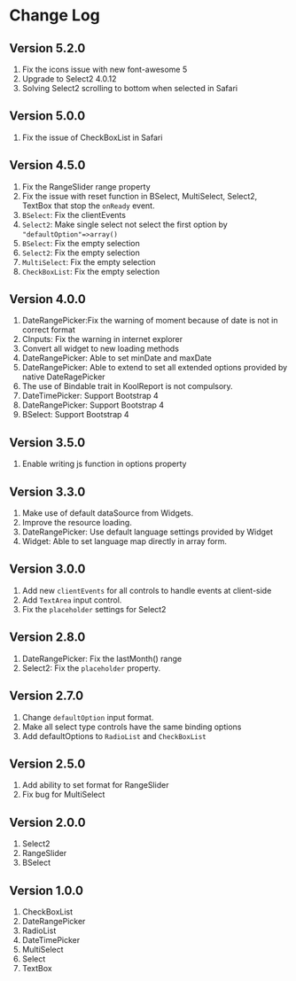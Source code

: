 # Change Log

## Version 5.2.0

1. Fix the icons issue with new font-awesome 5
2. Upgrade to Select2 4.0.12
3. Solving Select2 scrolling to bottom when selected in Safari 

## Version 5.0.0

1. Fix the issue of CheckBoxList in Safari

## Version 4.5.0

1. Fix the RangeSlider range property
2. Fix the issue with reset function in BSelect, MultiSelect, Select2, TextBox that stop the `onReady` event.
3. `BSelect`: Fix the clientEvents
4. `Select2`: Make single select not select the first option by `"defaultOption"=>array()`
5. `BSelect`: Fix the empty selection
6. `Select2`: Fix the empty selection
7. `MultiSelect`: Fix the empty selection
8. `CheckBoxList`: Fix the empty selection


## Version 4.0.0

1. DateRangePicker:Fix the warning of moment because of date is not in correct format
2. CInputs: Fix the warning in internet explorer
3. Convert all widget to new loading methods
4. DateRangePicker: Able to set minDate and maxDate
5. DateRangePicker: Able to extend to set all extended options provided by native DateRagePicker
6. The use of Bindable trait in KoolReport is not compulsory.
7. DateTimePicker: Support Bootstrap 4
8. DateRangePicker: Support Bootstrap 4
9. BSelect: Support Bootstrap 4

## Version 3.5.0

1. Enable writing js function in options property


## Version 3.3.0

1. Make use of default dataSource from Widgets.
2. Improve the resource loading.
3. DateRangePicker: Use default language settings provided by Widget
4. Widget: Able to set language map directly in array form.


## Version 3.0.0

1. Add new `clientEvents` for all controls to handle events at client-side
2. Add `TextArea` input control.
3. Fix the `placeholder` settings for Select2

## Version 2.8.0

1. DateRangePicker: Fix the lastMonth() range
2. Select2: Fix the `placeholder` property.


## Version 2.7.0

1. Change `defaultOption` input format.
2. Make all select type controls have the same binding options
3. Add defaultOptions to `RadioList` and `CheckBoxList`

## Version 2.5.0

1. Add ability to set format for RangeSlider
2. Fix bug for MultiSelect

## Version 2.0.0

1. Select2
2. RangeSlider
3. BSelect

## Version 1.0.0

1. CheckBoxList
2. DateRangePicker
3. RadioList
4. DateTimePicker
5. MultiSelect
6. Select
7. TextBox